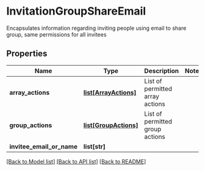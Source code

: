 # InvitationGroupShareEmail

Encapsulates information regarding inviting people using email to share group, same permissions for all invitees
## Properties
Name | Type | Description | Notes
------------ | ------------- | ------------- | -------------
**array_actions** | [**list[ArrayActions]**](ArrayActions.md) | List of permitted array actions | 
**group_actions** | [**list[GroupActions]**](GroupActions.md) | List of permitted group actions | 
**invitee_email_or_name** | **list[str]** |  | 

[[Back to Model list]](../README.md#documentation-for-models) [[Back to API list]](../README.md#documentation-for-api-endpoints) [[Back to README]](../README.md)


